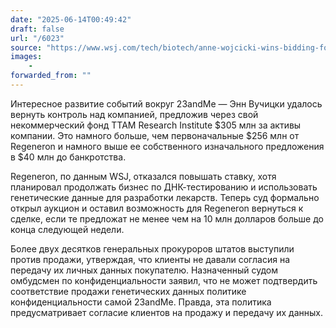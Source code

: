 ```yaml
---
date: "2025-06-14T00:49:42"
draft: false
url: "/6023"
source: "https://www.wsj.com/tech/biotech/anne-wojcicki-wins-bidding-for-23andme-92dcfd5b"
images:
    -
forwarded_from: ""
---
```


Интересное развитие событий вокруг 23andMe — Энн Вучицки удалось вернуть контроль над компанией, предложив через свой некоммерческий фонд TTAM Research Institute $305 млн за активы компании. Это намного больше, чем первоначальные $256 млн от Regeneron и намного выше ее собственного изначального предложения в $40 млн до банкротства.

Regeneron, по данным WSJ, отказался повышать ставку, хотя планировал продолжать бизнес по ДНК-тестированию и использовать генетические данные для разработки лекарств. Теперь суд формально открыл аукцион и оставил возможность для Regeneron вернуться к сделке, если те предложат не менее чем на 10 млн долларов больше до конца следующей недели.

Более двух десятков генеральных прокуроров штатов выступили против продажи, утверждая, что клиенты не давали согласия на передачу их личных данных покупателю. Назначенный судом омбудсмен по конфиденциальности заявил, что не может подтвердить соответствие продажи генетических данных политике конфиденциальности самой 23andMe. Правда, эта политика предусматривает согласие клиентов на продажу и передачу их данных.
